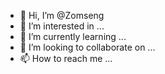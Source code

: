 - 👋 Hi, I’m @Zomseng
- 👀 I’m interested in ...
- 🌱 I’m currently learning ...
- 💞️ I’m looking to collaborate on ...
- 📫 How to reach me ...

<!---
Zomseng/Zomseng is a ✨ special ✨ repository because its `README.md` (this file) appears on your GitHub profile.
You can click the Preview link to take a look at your changes.
--->
